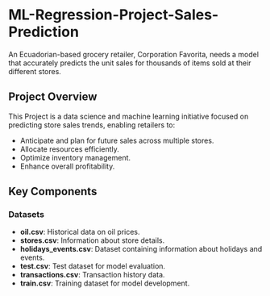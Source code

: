 # ML-Regression-Project-Sales-Prediction

An Ecuadorian-based grocery retailer, Corporation Favorita, needs a model that accurately predicts the unit sales for thousands of items sold at their different stores.

## Project Overview

This Project is a data science and machine learning initiative focused on predicting store sales trends, enabling retailers to:

- Anticipate and plan for future sales across multiple stores.
- Allocate resources efficiently.
- Optimize inventory management.
- Enhance overall profitability.

## Key Components

### Datasets
- **oil.csv**: Historical data on oil prices.
- **stores.csv**: Information about store details.
- **holidays_events.csv**: Dataset containing information about holidays and events.
- **test.csv**: Test dataset for model evaluation.
- **transactions.csv**: Transaction history data.
- **train.csv**: Training dataset for model development.